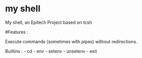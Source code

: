 # my shell
My shell, an Epitech Project based on tcsh

#Features :

Execute commands (sometimes with pipes) without redirections.

Builtins :
    - cd
    - env
    - setenv
    - unsetenv
    - exit